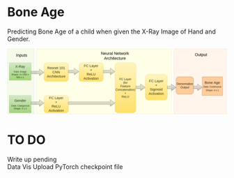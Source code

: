 # Bone Age
Predicting Bone Age of a child when given the X-Ray Image of Hand and Gender. <br>



![alt text](images/flowchart.png)

# TO DO
Write up pending <br>
Data Vis 
Upload PyTorch checkpoint file
